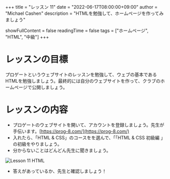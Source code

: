 +++
title = "レッスン 11"
date = "2022-06-17T08:00:00+09:00"
author = "Michael Cashen"
description = "HTMLを勉強して、ホームページを作ってみましょう"

showFullContent = false
readingTime = false
tags = ["ホームページ", "HTML", "中級"]
+++

# レッスンの目標
プロゲートというウェブサイトのレッスンを勉強して、ウェブの基本であるHTMLを勉強しましょう。最終的には自分のウェブサイトを作って、クラブのホームページで公開しましょう。


# レッスンの内容

 - プロゲートのウェブサイトを開いて、アカウントを登録しましょう。先生が手伝います。[https://prog-8.com/](https://prog-8.com/)
  - 入れたら、「HTML & CSS」のコースをを選んで、「「HTML & CSS 初級編 」の初級をやりましょう。
  - 分からないことはどんどん先生に聞きましょう。

![Lesson 11 HTML](/images/lesson11.png)

 - 答えがあっているか、先生と確認しましょう！


